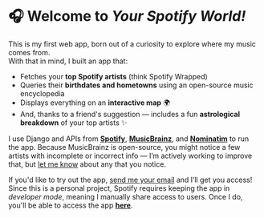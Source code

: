 # 🎧 Welcome to *Your Spotify World!*

This is my first web app, born out of a curiosity to explore where my music comes from.  
With that in mind, I built an app that:

- Fetches your **top Spotify artists** (think Spotify Wrapped)  
- Queries their **birthdates and hometowns** using an open-source music encyclopedia  
- Displays everything on an **interactive map** 🌍  
- And, thanks to a friend's suggestion — includes a fun **astrological breakdown** of your top artists ✨

I use Django and APIs from [**Spotify**](https://developer.spotify.com/documentation/web-api), [**MusicBrainz**](https://musicbrainz.org/), and **[Nominatim](https://nominatim.org/)** to run the app. Because MusicBrainz is open-source, you might notice a few artists with incomplete or incorrect info — I’m actively working to improve that, but [let me know](emailto:evanfantozzi@gmail.com) about any that you notice.

If you'd like to try out the app, [send me your email](mailto:evanfantozzi@gmail.com) and I’ll get you access! Since this is a personal project, Spotify requires keeping the app in *developer mode*, meaning I manually share access to users. Once I do, you'll be able to access the app [**here**](https://evanfantozzi.pythonanywhere.com). 


